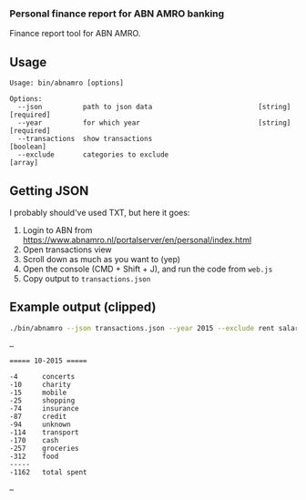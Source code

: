 ### Personal finance report for ABN AMRO banking

Finance report tool for ABN AMRO.

## Usage

```
Usage: bin/abnamro [options]

Options:
  --json          path to json data                          [string] [required]
  --year          for which year                             [string] [required]
  --transactions  show transactions                                    [boolean]
  --exclude       categories to exclude                                  [array]
```

## Getting JSON

I probably should've used TXT, but here it goes:

1. Login to ABN from https://www.abnamro.nl/portalserver/en/personal/index.html
2. Open transactions view
3. Scroll down as much as you want to (yep)
4. Open the console (CMD + Shift + J), and run the code from `web.js`
5. Copy output to `transactions.json`

## Example output (clipped)

```bash
./bin/abnamro --json transactions.json --year 2015 --exclude rent salary
```

```
…

===== 10-2015 =====

-4      concerts
-10     charity
-15     mobile
-25     shopping
-74     insurance
-87     credit
-94     unknown
-114    transport
-170    cash
-257    groceries
-312    food
-----
-1162   total spent

…
```
